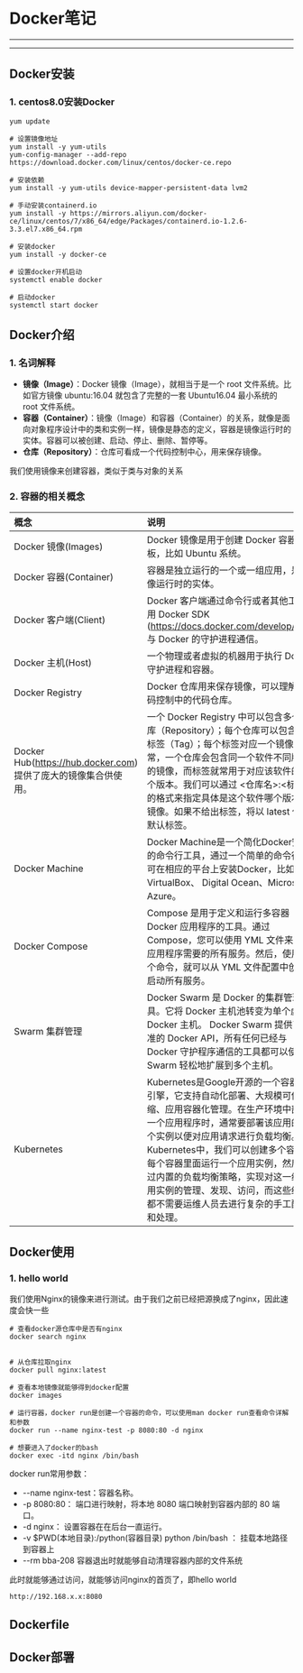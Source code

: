 # Docker笔记
---
---
## Docker安装
### 1. centos8.0安装Docker
```shell
yum update

# 设置镜像地址
yum install -y yum-utils
yum-config-manager --add-repo https://download.docker.com/linux/centos/docker-ce.repo

# 安装依赖
yum install -y yum-utils device-mapper-persistent-data lvm2

# 手动安装containerd.io
yum install -y https://mirrors.aliyun.com/docker-ce/linux/centos/7/x86_64/edge/Packages/containerd.io-1.2.6-3.3.el7.x86_64.rpm

# 安装docker
yum install -y docker-ce

# 设置docker开机启动
systemctl enable docker

# 启动docker
systemctl start docker
```
## Docker介绍
### 1. 名词解释
- **镜像（Image）**：Docker 镜像（Image），就相当于是一个 root 文件系统。比如官方镜像 ubuntu:16.04 就包含了完整的一套 Ubuntu16.04 最小系统的 root 文件系统。
- **容器（Container）**：镜像（Image）和容器（Container）的关系，就像是面向对象程序设计中的类和实例一样，镜像是静态的定义，容器是镜像运行时的实体。容器可以被创建、启动、停止、删除、暂停等。
- **仓库（Repository）**：仓库可看成一个代码控制中心，用来保存镜像。

我们使用镜像来创建容器，类似于类与对象的关系
### 2. 容器的相关概念
|概念|说明|
|:--|:--|
Docker 镜像(Images)|Docker 镜像是用于创建 Docker 容器的模板，比如 Ubuntu 系统。
Docker 容器(Container)|容器是独立运行的一个或一组应用，是镜像运行时的实体。
Docker 客户端(Client)|Docker 客户端通过命令行或者其他工具使用 Docker SDK (https://docs.docker.com/develop/sdk/) 与 Docker 的守护进程通信。
Docker 主机(Host)|一个物理或者虚拟的机器用于执行 Docker 守护进程和容器。
Docker Registry|Docker 仓库用来保存镜像，可以理解为代码控制中的代码仓库。
Docker Hub(https://hub.docker.com) 提供了庞大的镜像集合供使用。|一个 Docker Registry 中可以包含多个仓库（Repository）；每个仓库可以包含多个标签（Tag）；每个标签对应一个镜像。通常，一个仓库会包含同一个软件不同版本的镜像，而标签就常用于对应该软件的各个版本。我们可以通过 <仓库名>:<标签> 的格式来指定具体是这个软件哪个版本的镜像。如果不给出标签，将以 latest 作为默认标签。
Docker Machine|Docker Machine是一个简化Docker安装的命令行工具，通过一个简单的命令行即可在相应的平台上安装Docker，比如VirtualBox、 Digital Ocean、Microsoft Azure。
Docker Compose |Compose 是用于定义和运行多容器 Docker 应用程序的工具。通过 Compose，您可以使用 YML 文件来配置应用程序需要的所有服务。然后，使用一个命令，就可以从 YML 文件配置中创建并启动所有服务。
Swarm 集群管理|Docker Swarm 是 Docker 的集群管理工具。它将 Docker 主机池转变为单个虚拟 Docker 主机。 Docker Swarm 提供了标准的 Docker API，所有任何已经与 Docker 守护程序通信的工具都可以使用 Swarm 轻松地扩展到多个主机。
Kubernetes|Kubernetes是Google开源的一个容器编排引擎，它支持自动化部署、大规模可伸缩、应用容器化管理。在生产环境中部署一个应用程序时，通常要部署该应用的多个实例以便对应用请求进行负载均衡。在Kubernetes中，我们可以创建多个容器，每个容器里面运行一个应用实例，然后通过内置的负载均衡策略，实现对这一组应用实例的管理、发现、访问，而这些细节都不需要运维人员去进行复杂的手工配置和处理。

## Docker使用
### 1. hello world
我们使用Nginx的镜像来进行测试。由于我们之前已经把源换成了nginx，因此速度会快一些
```shell
# 查看docker源仓库中是否有nginx
docker search nginx


# 从仓库拉取nginx
docker pull nginx:latest

# 查看本地镜像就能够得到docker配置
docker images

# 运行容器，docker run是创建一个容器的命令，可以使用man docker run查看命令详解和参数
docker run --name nginx-test -p 8080:80 -d nginx

# 想要进入了docker的bash
docker exec -itd nginx /bin/bash

```
docker run常用参数：
-  --name nginx-test：容器名称。
- -p 8080:80： 端口进行映射，将本地 8080 端口映射到容器内部的 80 端口。
- -d nginx： 设置容器在在后台一直运行。
-  -v $PWD(本地目录):/python(容器目录) python /bin/bash ： 挂载本地路径到容器上
-  --rm bba-208 容器退出时就能够自动清理容器内部的文件系统

此时就能够通过访问，就能够访问nginx的首页了，即hello world
```
http://192.168.x.x:8080
```


## Dockerfile


## Docker部署